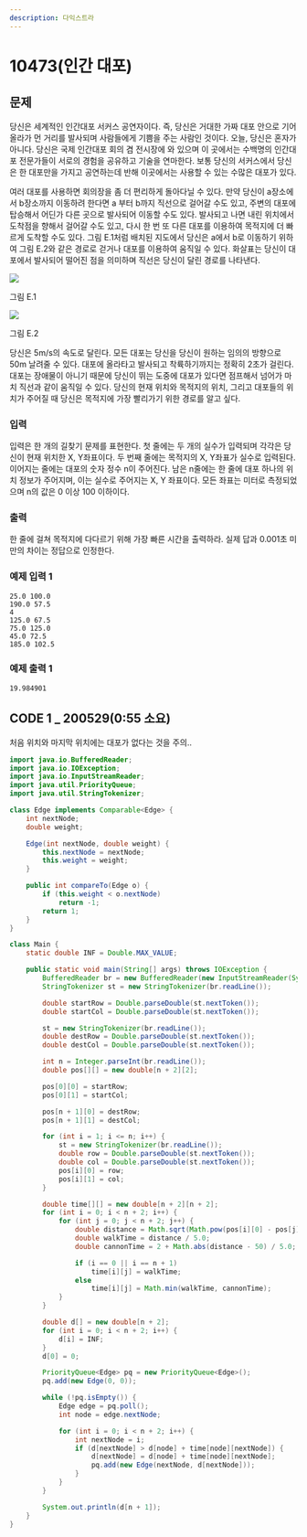 ```yaml
---
description: 다익스트라
---
```


# 10473\(인간 대포\)

##  문제

당신은 세계적인 인간대포 서커스 공연자이다. 즉, 당신은 거대한 가짜 대포 안으로 기어올라가 먼 거리를 발사되며 사람들에게 기쁨을 주는 사람인 것이다. 오늘, 당신은 혼자가 아니다. 당신은 국제 인간대포 회의 겸 전시장에 와 있으며 이 곳에서는 수백명의 인간대포 전문가들이 서로의 경험을 공유하고 기술을 연마한다. 보통 당신의 서커스에서 당신은 한 대포만을 가지고 공연하는데 반해 이곳에서는 사용할 수 있는 수많은 대포가 있다.

여러 대포를 사용하면 회의장을 좀 더 편리하게 돌아다닐 수 있다. 만약 당신이 a장소에서 b장소까지 이동하려 한다면 a 부터 b까지 직선으로 걸어갈 수도 있고, 주변의 대포에 탑승해서 어딘가 다른 곳으로 발사되어 이동할 수도 있다. 발사되고 나면 내린 위치에서 도착점을 향해서 걸어갈 수도 있고, 다시 한 번 또 다른 대포를 이용하여 목적지에 더 빠르게 도착할 수도 있다. 그림 E.1처럼 배치된 지도에서 당신은 a에서 b로 이동하기 위하여 그림 E.2와 같은 경로로 걷거나 대포를 이용하여 움직일 수 있다. 화살표는 당신이 대포에서 발사되어 떨어진 점을 의미하며 직선은 당신이 달린 경로를 나타낸다.

![](https://onlinejudgeimages.s3-ap-northeast-1.amazonaws.com/upload/images2/human1.png)

그림 E.1

![](https://onlinejudgeimages.s3-ap-northeast-1.amazonaws.com/upload/images2/human2.png)

그림 E.2

당신은 5m/s의 속도로 달린다. 모든 대포는 당신을 당신이 원하는 임의의 방향으로 50m 날려줄 수 있다. 대포에 올라타고 발사되고 착륙하기까지는 정확히 2초가 걸린다. 대포는 장애물이 아니기 때문에 당신이 뛰는 도중에 대포가 있다면 점프해서 넘어가 마치 직선과 같이 움직일 수 있다. 당신의 현재 위치와 목적지의 위치, 그리고 대포들의 위치가 주어질 때 당신은 목적지에 가장 빨리가기 위한 경로를 알고 싶다.

### 입력

입력은 한 개의 길찾기 문제를 표현한다. 첫 줄에는 두 개의 실수가 입력되며 각각은 당신이 현재 위치한 X, Y좌표이다. 두 번째 줄에는 목적지의 X, Y좌표가 실수로 입력된다. 이어지는 줄에는 대포의 숫자 정수 n이 주어진다. 남은 n줄에는 한 줄에 대포 하나의 위치 정보가 주어지며, 이는 실수로 주어지는 X, Y 좌표이다. 모든 좌표는 미터로 측정되었으며 n의 값은 0 이상 100 이하이다.

### 출력

한 줄에 걸쳐 목적지에 다다르기 위해 가장 빠른 시간을 출력하라. 실제 답과 0.001초 미만의 차이는 정답으로 인정한다.

### 예제 입력 1

```text
25.0 100.0
190.0 57.5
4
125.0 67.5
75.0 125.0
45.0 72.5
185.0 102.5
```

### 예제 출력 1

```text
19.984901
```

## CODE 1 \_ 200529\(0:55 소요\)

처음 위치와 마지막 위치에는 대포가 없다는 것을 주의..

```java
import java.io.BufferedReader;
import java.io.IOException;
import java.io.InputStreamReader;
import java.util.PriorityQueue;
import java.util.StringTokenizer;

class Edge implements Comparable<Edge> {
	int nextNode;
	double weight;

	Edge(int nextNode, double weight) {
		this.nextNode = nextNode;
		this.weight = weight;
	}

	public int compareTo(Edge o) {
		if (this.weight < o.nextNode)
			return -1;
		return 1;
	}
}

class Main {
	static double INF = Double.MAX_VALUE;

	public static void main(String[] args) throws IOException {
		BufferedReader br = new BufferedReader(new InputStreamReader(System.in));
		StringTokenizer st = new StringTokenizer(br.readLine());

		double startRow = Double.parseDouble(st.nextToken());
		double startCol = Double.parseDouble(st.nextToken());

		st = new StringTokenizer(br.readLine());
		double destRow = Double.parseDouble(st.nextToken());
		double destCol = Double.parseDouble(st.nextToken());

		int n = Integer.parseInt(br.readLine());
		double pos[][] = new double[n + 2][2];

		pos[0][0] = startRow;
		pos[0][1] = startCol;

		pos[n + 1][0] = destRow;
		pos[n + 1][1] = destCol;

		for (int i = 1; i <= n; i++) {
			st = new StringTokenizer(br.readLine());
			double row = Double.parseDouble(st.nextToken());
			double col = Double.parseDouble(st.nextToken());
			pos[i][0] = row;
			pos[i][1] = col;
		}

		double time[][] = new double[n + 2][n + 2];
		for (int i = 0; i < n + 2; i++) {
			for (int j = 0; j < n + 2; j++) {
				double distance = Math.sqrt(Math.pow(pos[i][0] - pos[j][0], 2) + Math.pow(pos[i][1] - pos[j][1], 2));
				double walkTime = distance / 5.0;
				double cannonTime = 2 + Math.abs(distance - 50) / 5.0;

				if (i == 0 || i == n + 1)
					time[i][j] = walkTime;
				else
					time[i][j] = Math.min(walkTime, cannonTime);
			}
		}

		double d[] = new double[n + 2];
		for (int i = 0; i < n + 2; i++) {
			d[i] = INF;
		}
		d[0] = 0;

		PriorityQueue<Edge> pq = new PriorityQueue<Edge>();
		pq.add(new Edge(0, 0));

		while (!pq.isEmpty()) {
			Edge edge = pq.poll();
			int node = edge.nextNode;

			for (int i = 0; i < n + 2; i++) {
				int nextNode = i;
				if (d[nextNode] > d[node] + time[node][nextNode]) {
					d[nextNode] = d[node] + time[node][nextNode];
					pq.add(new Edge(nextNode, d[nextNode]));
				}
			}
		}

		System.out.println(d[n + 1]);
	}
}
```

